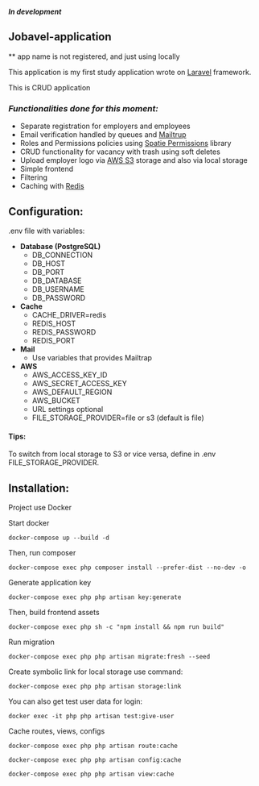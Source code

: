 ***In development***

## Jobavel-application

** app name is not registered, and just using locally

This application is my first study application wrote on [Laravel](https://laravel.com) framework.

This is CRUD application

### ***Functionalities done for this moment:***

- Separate registration for employers and employees
- Email verification handled by queues and [Mailtrup](https://mailtrap.io)
- Roles and Permissions policies using [Spatie Permissions](https://spatie.be/docs/laravel-permission/v6/introduction)
  library
- CRUD functionality for vacancy with trash using soft deletes
- Upload employer logo via [AWS S3](https://aws.amazon.com/s3/) storage and also via local storage
- Simple frontend
- Filtering
- Caching with [Redis](https://redis.io/)

## Configuration:

.env file with variables:

- **Database (PostgreSQL)**
    - DB_CONNECTION
    - DB_HOST
    - DB_PORT
    - DB_DATABASE
    - DB_USERNAME
    - DB_PASSWORD
- **Cache**
    - CACHE_DRIVER=redis
    - REDIS_HOST
    - REDIS_PASSWORD
    - REDIS_PORT
- **Mail**
    - Use variables that provides Mailtrap
- **AWS**
    - AWS_ACCESS_KEY_ID
    - AWS_SECRET_ACCESS_KEY
    - AWS_DEFAULT_REGION
    - AWS_BUCKET
    - URL settings optional
    - FILE_STORAGE_PROVIDER=file or s3 (default is file)

#### Tips:

To switch from local storage to S3 or vice versa, define in .env FILE_STORAGE_PROVIDER.

## Installation:

Project use Docker

Start docker

````
docker-compose up --build -d
````

Then, run composer

````
docker-compose exec php composer install --prefer-dist --no-dev -o
````

Generate application key

````
docker-compose exec php php artisan key:generate
````

Then, build frontend assets

````
docker-compose exec php sh -c "npm install && npm run build"
````

Run migration

````
docker-compose exec php php artisan migrate:fresh --seed
````

Create symbolic link for local storage use command:

````
docker-compose exec php php artisan storage:link
````

You can also get test user data for login:

````
docker exec -it php php artisan test:give-user
````

Cache routes, views, configs

````
docker-compose exec php php artisan route:cache
````

````
docker-compose exec php php artisan config:cache
````

````
docker-compose exec php php artisan view:cache
````
